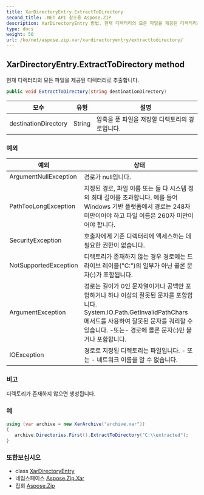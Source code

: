 ```yaml
---
title: XarDirectoryEntry.ExtractToDirectory
second_title: .NET API 참조용 Aspose.ZIP
description: XarDirectoryEntry 방법. 현재 디렉터리의 모든 파일을 제공된 디렉터리로 추출합니다.
type: docs
weight: 50
url: /ko/net/aspose.zip.xar/xardirectoryentry/extracttodirectory/
---
```

## XarDirectoryEntry.ExtractToDirectory method

현재 디렉터리의 모든 파일을 제공된 디렉터리로 추출합니다.

```csharp
public void ExtractToDirectory(string destinationDirectory)
```

| 모수 | 유형 | 설명 |
| --- | --- | --- |
| destinationDirectory | String | 압축을 푼 파일을 저장할 디렉토리의 경로입니다. |

### 예외

| 예외 | 상태 |
| --- | --- |
| ArgumentNullException | 경로가 null입니다. |
| PathTooLongException | 지정된 경로, 파일 이름 또는 둘 다 시스템 정의 최대 길이를 초과합니다. 예를 들어 Windows 기반 플랫폼에서 경로는 248자 미만이어야 하고 파일 이름은 260자 미만이어야 합니다. |
| SecurityException | 호출자에게 기존 디렉터리에 액세스하는 데 필요한 권한이 없습니다. |
| NotSupportedException | 디렉토리가 존재하지 않는 경우 경로에는 드라이브 레이블("C:\")의 일부가 아닌 콜론 문자(:)가 포함됩니다. |
| ArgumentException | 경로는 길이가 0인 문자열이거나 공백만 포함하거나 하나 이상의 잘못된 문자를 포함합니다. System.IO.Path.GetInvalidPathChars 메서드를 사용하여 잘못된 문자를 쿼리할 수 있습니다. -또는- 경로에 콜론 문자(:)만 붙거나 포함합니다. |
| IOException | 경로로 지정된 디렉토리는 파일입니다. - 또는 - 네트워크 이름을 알 수 없습니다. |

### 비고

디렉토리가 존재하지 않으면 생성됩니다.

### 예

```csharp
using (var archive = new XarArchive("archive.xar")) 
{
   archive.Directories.First().ExtractToDirectory("C:\\extracted");
}
```

### 또한보십시오

* class [XarDirectoryEntry](../)
* 네임스페이스 [Aspose.Zip.Xar](../../xardirectoryentry/)
* 집회 [Aspose.Zip](../../../)


